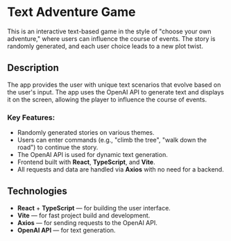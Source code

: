 # Text Adventure Game

This is an interactive text-based game in the style of "choose your own adventure," where users can influence the course of events. The story is randomly generated, and each user choice leads to a new plot twist.

## Description

The app provides the user with unique text scenarios that evolve based on the user's input. The app uses the OpenAI API to generate text and displays it on the screen, allowing the player to influence the course of events.

### Key Features:

- Randomly generated stories on various themes.
- Users can enter commands (e.g., "climb the tree", "walk down the road") to continue the story.
- The OpenAI API is used for dynamic text generation.
- Frontend built with **React**, **TypeScript**, and **Vite**.
- All requests and data are handled via **Axios** with no need for a backend.

## Technologies

- **React** + **TypeScript** — for building the user interface.
- **Vite** — for fast project build and development.
- **Axios** — for sending requests to the OpenAI API.
- **OpenAI API** — for text generation.
